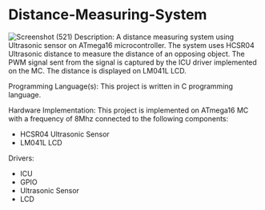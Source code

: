 # Distance-Measuring-System
![Screenshot (521)](https://user-images.githubusercontent.com/79065694/215884456-348176c2-8a7a-4080-b058-2a5589a7accc.png)
Description:
A distance measuring system using Ultrasonic sensor on ATmega16 microcontroller.
The system uses HCSR04 Ultrasonic distance to measure the distance of an opposing object.
The PWM signal sent from the signal is captured by the ICU driver implemented on the MC.
The distance is displayed on LM041L LCD.

Programming Language(s):
This project is written in C programming language.

Hardware Implementation:
This project is implemented on ATmega16 MC with a frequency of 8Mhz connected to the 
following components:
  - HCSR04 Ultrasonic Sensor
  - LM041L LCD
   
Drivers:
  - ICU
  - GPIO
  - Ultrasonic Sensor
  - LCD
